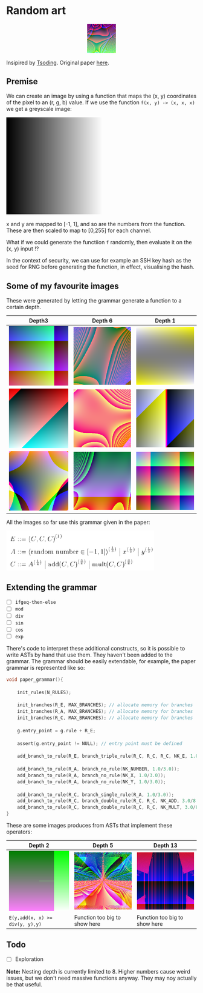 # Random art

<p align="center" width="100%">
    <img width="15%" src="images/logo.png">

Insipired by [Tsoding](https://www.youtube.com/watch?v=3D_h2RE0o0E).
Original paper [here](http://users.ece.cmu.edu/~adrian/projects/validation/validation.pdf).

## Premise

We can create an image by using a function that maps the (x, y) coordinates of the pixel to an (r, g, b) value. If we use the function `f(x, y) -> (x, x, x)` we get a greyscale image:

![greyscale](images/greyscale.png)

x and y are mapped to [-1, 1], and so are the numbers from the function. These are then scaled to map to [0,255] for each channel.

What if we could generate the functiion `f` randomly, then evaluate it on the (x, y) input !?

In the context of security, we can use for example an SSH key hash as the seed for RNG before generating the function, in effect, visualising the hash. 

## Some of my favourite images

These were generated by letting the grammar generate a function to a certain depth.

| Depth3 | Depth 6 | Depth 1 |
|--------|--------|-------|
| ![1](images/31.png) | ![2](images/61.png) | ![3](images/11.png) |
| ![1](images/32.png) | ![2](images/62.png) | ![3](images/12.png) |
| ![1](images/33.png) | ![2](images/63.png) | ![3](images/13.png) |


All the images so far use this grammar given in the paper:

![g](images/grammar.png)

## Extending the grammar

- [ ] `ifgeq-then-else`
- [ ] `mod`
- [ ] `div`
- [ ] `sin`
- [ ] `cos`
- [ ] `exp`

There's code to interpret these additional constructs, so it is possible to write ASTs by hand that use them. They haven't been added to the grammar. The grammar should be easily extendable, for example, the paper grammar is represented like so:
```C
void paper_grammar(){

    init_rules(N_RULES);

    init_branches(R_E, MAX_BRANCHES); // allocate memory for branches
    init_branches(R_A, MAX_BRANCHES); // allocate memory for branches
    init_branches(R_C, MAX_BRANCHES); // allocate memory for branches

    g.entry_point = g.rule + R_E;

    assert(g.entry_point != NULL); // entry point must be defined

    add_branch_to_rule(R_E, branch_triple_rule(R_C, R_C, R_C, NK_E, 1.0));

    add_branch_to_rule(R_A, branch_no_rule(NK_NUMBER, 1.0/3.0));
    add_branch_to_rule(R_A, branch_no_rule(NK_X, 1.0/3.0));
    add_branch_to_rule(R_A, branch_no_rule(NK_Y, 1.0/3.0));

    add_branch_to_rule(R_C, branch_single_rule(R_A, 1.0/3.0));
    add_branch_to_rule(R_C, branch_double_rule(R_C, R_C, NK_ADD, 3.0/8.0));
    add_branch_to_rule(R_C, branch_double_rule(R_C, R_C, NK_MULT, 3.0/8.0));
}
```

These are some images produces from ASTs that implement these operators:

| Depth 2 | Depth 5 | Depth 13 |
|--------|--------|-------|
| ![c2](images/c2.png) | ![c5](images/c5.png) | ![c41](images/c41.png) |
| `E(y,add(x, x) >= div(y, y),y)` | Function too big to show here | Function too big to show here |

## Todo
- [ ] Exploration

**Note:** Nesting depth is currently limited to 8. Higher numbers cause weird issues, but we don't need massive functions anyway. They may noy actually be that useful.
